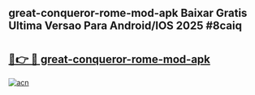 ## great-conqueror-rome-mod-apk Baixar Gratis Ultima Versao Para Android/IOS 2025 #8caiq

# <h2><a href="https://ainizakaria.my?title=great-conqueror-rome-mod-apk&ref=20M">🔗👉 🔴 great-conqueror-rome-mod-apk</a></h2>

[![acn](https://github.com/user-attachments/assets/0f9c940e-d8b0-45ae-aac7-cd30a18b3e1c)](https://ainizakaria.my?title=great-conqueror-rome-mod-apk&ref=20M)

